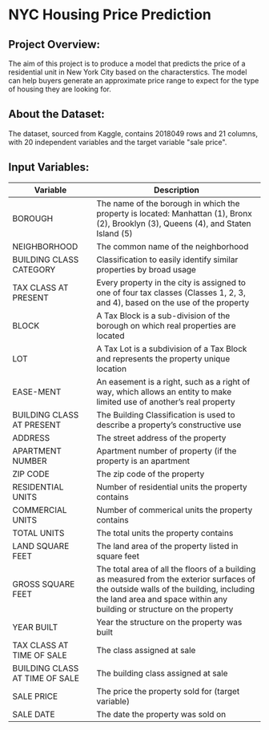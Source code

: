 # NYC Housing Price Prediction
## Project Overview:
The aim of this project is to produce a model that predicts the price of a residential unit in New York City based on the characterstics. The model can help buyers generate an approximate price range to expect for the type of housing they are looking for.
## About the Dataset:
The dataset, sourced from Kaggle, contains 2018049 rows and 21 columns, with 20 independent variables and the target variable "sale price".
## Input Variables:
|Variable|Description|
|-----|-----|
|BOROUGH|The name of the borough in which the property is located: Manhattan (1), Bronx (2), Brooklyn (3), Queens (4), and Staten Island (5)|
|NEIGHBORHOOD|The common name of the neighborhood|
|BUILDING CLASS CATEGORY|Classification to easily identify similar properties by broad usage|
|TAX CLASS AT PRESENT|Every property in the city is assigned to one of four tax classes (Classes 1, 2, 3, and 4), based on the use of the property|
|BLOCK|A Tax Block is a sub-division of the borough on which real properties are located|
|LOT|A Tax Lot is a subdivision of a Tax Block and represents the property unique location|
|EASE-MENT|An easement is a right, such as a right of way, which allows an entity to make limited use of another’s real property|
|BUILDING CLASS AT PRESENT|The Building Classification is used to describe a property’s constructive use|
|ADDRESS|The street address of the property|
|APARTMENT NUMBER|Apartment number of property (if the property is an apartment|
|ZIP CODE|The zip code of the property|
|RESIDENTIAL UNITS|Number of residential units the property contains|
|COMMERCIAL UNITS|Number of commerical units the property contains|
|TOTAL UNITS|The total units the property contains|
|LAND SQUARE FEET|The land area of the property listed in square feet|
|GROSS SQUARE FEET|The total area of all the floors of a building as measured from the exterior surfaces of the outside walls of the building, including the land area and space within any building or structure on the property|
|YEAR BUILT|Year the structure on the property was built|
|TAX CLASS AT TIME OF SALE|The class assigned at sale|
|BUILDING CLASS AT TIME OF SALE|The building class assigned at sale|
|SALE PRICE|The price the property sold for (target variable)|
|SALE DATE|The date the property was sold on
